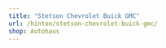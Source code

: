 ```yaml
---
title: "Stetson Chevrolet Buick GMC"
url: /hinton/stetson-chevrolet-buick-gmc/
shop: Autohaus
---
```


